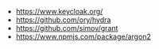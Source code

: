 - https://www.keycloak.org/
- https://github.com/ory/hydra
- https://github.com/simov/grant
- https://www.npmjs.com/package/argon2
